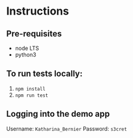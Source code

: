 # Instructions
## Pre-requisites
* node LTS
* python3

## To run tests locally:
1. `npm install`
2. `npm run test`

## Logging into the demo app
Username: `Katharina_Bernier`
Password: `s3cret`

